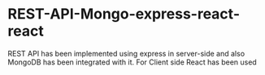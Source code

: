 # REST-API-Mongo-express-react-react
REST API has been implemented using express in server-side and also MongoDB has been integrated with it. For Client side React has been used
